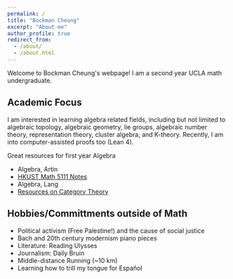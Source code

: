 ```yaml
---
permalink: /
title: "Bockman Cheung"
excerpt: "About me"
author_profile: true
redirect_from: 
  - /about/
  - /about.html
---
```


Welcome to Bockman Cheung's webpage! I am a second year UCLA math undergraduate. 

Academic Focus
------
I am interested in learning algebra related fields, including but not limited to algebraic topology, algebraic geometry, lie groups, algebraic number theory, representation theory, cluster algebra, and K-theory. Recently, I am into computer-assisted proofs too (Lean 4).


Great resources for first year Algebra <br>
* Algebra, Artin <br>
* <a href="https://canvas.ust.hk/courses/50980"> HKUST Math 5111 Notes </a> <br>
* Algebra, Lang <br>
* <a href="https://mathoverflow.net/a/70891/517395"> Resources on Category Theory </a>

Hobbies/Committments outside of Math
------
* Political activism (Free Palestine!) and the cause of social justice
* Bach and 20th century modernism piano pieces
* Literature: Reading Ulysses
* Journalism: Daily Bruin 
* Middle-distance Running (~10 km)
* Learning how to trill my tongue for Español
